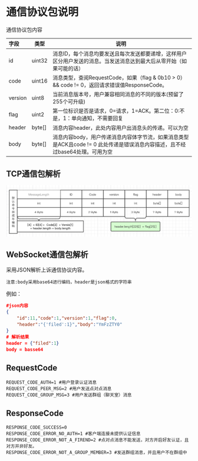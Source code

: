 # 通信协议包说明

通信协议包内容

| 字段    | 类型   | 说明                                                         |
| :------ | ------ | ------------------------------------------------------------ |
| id      | uint32 | 消息ID，每个消息均要发送且每次发送都要递增，这样用户区分用户发送的消息。当发送消息达到最大后从零开始（如果可能的话） |
| code    | uint16 | 消息类型，查阅RequestCode，如果（flag & 0b10 > 0）&& code != 0，返回请求错误值ResponseCode。 |
| version | uint8  | 当前消息版本号，用户兼容相同消息的不同的版本(预留了255个可升级) |
| flag    | uint2  | 第一位标识是否是请求，0=请求，1=ACK。第二位：0:不是，1：单向通知，不需要回复 |
| header  | byte[] | 消息内容header，此处内容用户出消息头的传递。可以为空         |
| body    | byte[] | 消息内容body，用户传递消息内容体字节流，如果消息类型是ACK且code != 0 此处传递是错误消息内容描述，且不经过base64处理。可用为空 |


## TCP通信包解析

[![RemotingCommand](../RemotingCommand.png)](https://www.processon.com/view/link/5c6e6964e4b08a7683c9bee7)


## WebSocket通信包解析

采用JSON解析上诉通信协议内容。

`注意:body采用base64进行编码，header是json格式的字符串`

例如：

```json
#json内容
{
    "id":11,"code":1,"version":1,"flag":0,
    "header":"{'filed':1}","body":"YmFzZTY0"
}
# 解析结果
header = {"filed":1}
body = basse64
```



## RequestCode

```shell
REQUEST_CODE_AUTH=1 #用户登录认证消息
REQUEST_CODE_PEER_MSG=2 #用户发送点对点消息
REQUEST_CODE_GROUP_MSG=3 #用户发送群组（聊天室）消息
```

## ResponseCode

```shell
RESPONSE_CODE_SUCCESS=0
RESPONSE_CODE_ERROR_NO_AUTH=1 #客户端连接未提供认证信息
RESPONSE_CODE_ERROR_NOT_A_FIREND=2 #点对点消息不能发送，对方开启好友认证，且对方并非好友。
RESPONSE_CODE_ERROR_NOT_A_GROUP_MEMBER=3 #发送群组消息，并且用户不在群组中
```